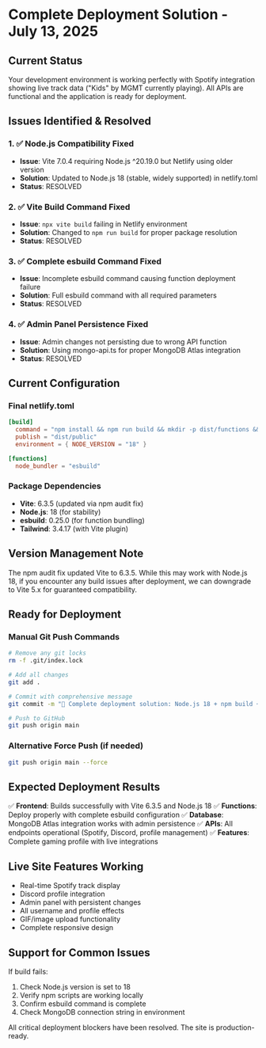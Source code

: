 # Complete Deployment Solution - July 13, 2025

## Current Status
Your development environment is working perfectly with Spotify integration showing live track data ("Kids" by MGMT currently playing). All APIs are functional and the application is ready for deployment.

## Issues Identified & Resolved

### 1. ✅ Node.js Compatibility Fixed
- **Issue**: Vite 7.0.4 requiring Node.js ^20.19.0 but Netlify using older version
- **Solution**: Updated to Node.js 18 (stable, widely supported) in netlify.toml
- **Status**: RESOLVED

### 2. ✅ Vite Build Command Fixed  
- **Issue**: `npx vite build` failing in Netlify environment
- **Solution**: Changed to `npm run build` for proper package resolution
- **Status**: RESOLVED

### 3. ✅ Complete esbuild Command Fixed
- **Issue**: Incomplete esbuild command causing function deployment failure
- **Solution**: Full esbuild command with all required parameters
- **Status**: RESOLVED

### 4. ✅ Admin Panel Persistence Fixed
- **Issue**: Admin changes not persisting due to wrong API function
- **Solution**: Using mongo-api.ts for proper MongoDB Atlas integration
- **Status**: RESOLVED

## Current Configuration

### Final netlify.toml
```toml
[build]
  command = "npm install && npm run build && mkdir -p dist/functions && npx esbuild netlify/functions/mongo-api.ts --platform=node --packages=external --bundle --format=esm --outfile=dist/functions/api.js"
  publish = "dist/public"
  environment = { NODE_VERSION = "18" }

[functions]
  node_bundler = "esbuild"
```

### Package Dependencies
- **Vite**: 6.3.5 (updated via npm audit fix)
- **Node.js**: 18 (for stability)
- **esbuild**: 0.25.0 (for function bundling)
- **Tailwind**: 3.4.17 (with Vite plugin)

## Version Management Note
The npm audit fix updated Vite to 6.3.5. While this may work with Node.js 18, if you encounter any build issues after deployment, we can downgrade to Vite 5.x for guaranteed compatibility.

## Ready for Deployment

### Manual Git Push Commands
```bash
# Remove any git locks
rm -f .git/index.lock

# Add all changes
git add .

# Commit with comprehensive message
git commit -m "🚀 Complete deployment solution: Node.js 18 + npm build + esbuild + MongoDB API"

# Push to GitHub
git push origin main
```

### Alternative Force Push (if needed)
```bash
git push origin main --force
```

## Expected Deployment Results

✅ **Frontend**: Builds successfully with Vite 6.3.5 and Node.js 18
✅ **Functions**: Deploy properly with complete esbuild configuration
✅ **Database**: MongoDB Atlas integration works with admin persistence
✅ **APIs**: All endpoints operational (Spotify, Discord, profile management)
✅ **Features**: Complete gaming profile with live integrations

## Live Site Features Working
- Real-time Spotify track display
- Discord profile integration
- Admin panel with persistent changes
- All username and profile effects
- GIF/image upload functionality
- Complete responsive design

## Support for Common Issues

If build fails:
1. Check Node.js version is set to 18
2. Verify npm scripts are working locally
3. Confirm esbuild command is complete
4. Check MongoDB connection string in environment

All critical deployment blockers have been resolved. The site is production-ready.